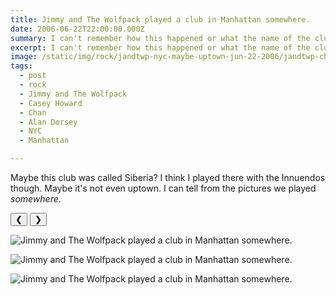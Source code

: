 ```yaml
---
title: Jimmy and The Wolfpack played a club in Manhattan somewhere.
date: 2006-06-22T22:00:00.000Z
summary: I can't remember how this happened or what the name of the club was.
excerpt: I can't remember how this happened or what the name of the club was.
image: /static/img/rock/jandtwp-nyc-maybe-uptown-jun-22-2006/jandtwp-chan-shiny-jun-22-2006.jpg
tags:
  - post 
  - rock
  - Jimmy and The Wolfpack
  - Casey Howard
  - Chan
  - Alan Dorsey
  - NYC
  - Manhattan

---
```


Maybe this club was called Siberia? I think I played there with the Innuendos though. Maybe it's not even uptown.
I can tell from the pictures we played _somewhere_.

<div id="viewport">
    <button id="buttonPrevious">&#10094;</button>
    <button id="buttonNext">&#10095;</button>

![Jimmy and The Wolfpack played a club in Manhattan somewhere.](/static/img/rock/jandtwp-nyc-maybe-uptown-jun-22-2006/jandtwp-chan-shiny-jun-22-2006.jpg "Jimmy and The Wolfpack played a club in Manhattan somewhere.")

![Jimmy and The Wolfpack played a club in Manhattan somewhere.](/static/img/rock/jandtwp-nyc-maybe-uptown-jun-22-2006/jandtwp-chan-shine-jun-22-2005.jpg "Jimmy and The Wolfpack played a club in Manhattan somewhere.")

![Jimmy and The Wolfpack played a club in Manhattan somewhere.](/static/img/rock/jandtwp-nyc-maybe-uptown-jun-22-2006/jandtwp-casey-blowing-jun-22-2005.jpg "Jimmy and The Wolfpack played a club in Manhattan somewhere.")

</div>
<div id="caption"></div>